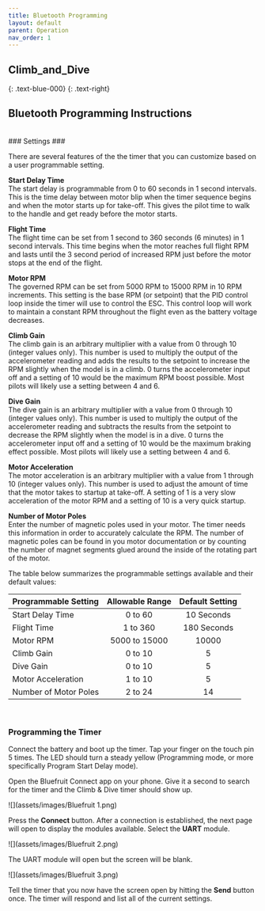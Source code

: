 ```yaml
---
title: Bluetooth Programming
layout: default
parent: Operation
nav_order: 1
---
```


## **Climb_and_Dive** ##
{: .text-blue-000}
{: .text-right}

## Bluetooth Programming Instructions ##

<br>
### Settings ###

There are several features of the the timer that you can customize based on a user programmable setting.

**Start Delay Time**<br>
The start delay is programmable from 0 to 60 seconds in 1 second intervals.  This is the time delay between motor blip when the timer sequence begins and when the motor starts up for take-off.  This gives the pilot time to walk to the handle and get ready before the motor starts.

**Flight Time**<br>
The flight time can be set from 1 second to 360 seconds (6 minutes) in 1 second intervals.  This time begins when the motor reaches full flight RPM and lasts until the 3 second period of increased RPM just before the motor stops at the end of the flight.

**Motor RPM**<br>
The governed RPM can be set from 5000 RPM to 15000 RPM in 10 RPM increments.  This setting is the base RPM (or setpoint) that the PID control loop inside the timer will use to control the ESC. This control loop will work to maintain a constant RPM throughout the flight even as the battery voltage decreases.

**Climb Gain**<br>
The climb gain is an arbitrary multiplier with a value from 0 through 10 (integer values only).  This number is used to multiply the output of the accelerometer reading and adds the results to the setpoint to increase the RPM slightly when the model is in a climb.  0 turns the accelerometer input off and a setting of 10 would be the maximum RPM boost possible.  Most pilots will likely use a setting between 4 and 6.

**Dive Gain**<br>
The dive gain is an arbitrary multiplier with a value from 0 through 10 (integer values only).  This number is used to multiply the output of the accelerometer reading and subtracts the results from the setpoint to decrease the RPM slightly when the model is in a dive.  0 turns the accelerometer input off and a setting of 10 would be the maximum braking effect possible.  Most pilots will likely use a setting between 4 and 6.

**Motor Acceleration**<br>
The motor acceleration is an arbitrary multiplier with a value from 1 through 10 (integer values only).  This number is used to adjust the amount of time that the motor takes to startup at take-off.   A setting of 1 is a very slow acceleration of the motor RPM and a setting of 10 is a very quick startup.

**Number of Motor Poles**<br>
Enter the number of magnetic poles used in your motor.  The timer needs this information in order to accurately calculate the RPM.  The number of magnetic poles  can be found in you motor documentation or by counting the number of magnet segments glued around the inside of the rotating part of the motor.

The table below summarizes the programmable settings available and their default values:

| Programmable Setting | Allowable Range | Default Setting |
| --- | :---: | :---: |
| Start Delay Time | 0 to 60 | 10 Seconds |
| Flight Time | 1 to 360 | 180 Seconds |
| Motor RPM | 5000 to 15000 | 10000 |
| Climb Gain | 0 to 10 | 5 |
| Dive Gain | 0 to 10 | 5 |
| Motor Acceleration | 1 to 10 | 5 |
| Number of Motor Poles | 2 to 24 | 14 |

<br>

### Programming the Timer ###

Connect the battery and boot up the timer. Tap your finger on the touch pin 5 times. The LED should turn a steady yellow (Programming mode, or more specifically Program Start Delay mode).

Open the Bluefruit Connect app on your phone. Give it a second to search for the timer and the Climb & Dive timer should show up.

![](assets/images/Bluefruit 1.png)

Press the **Connect** button.  After a connection is established, the next page will open to display the modules available.  Select the **UART** module.

![](assets/images/Bluefruit 2.png)

The UART module will open but the screen will be blank.

![](assets/images/Bluefruit 3.png)

Tell the timer that you now have the screen open by hitting the **Send** button once.  The timer will respond and list all of the current settings.
